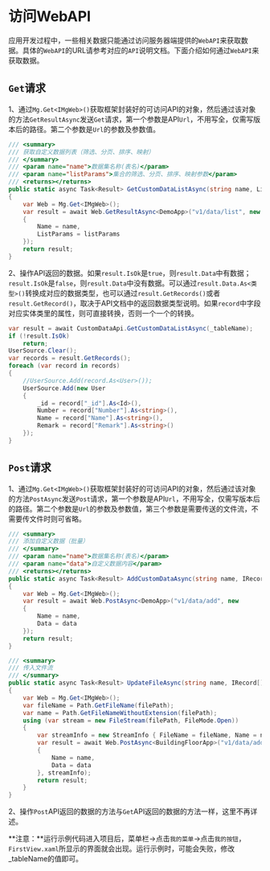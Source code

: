 # 访问WebAPI

​	应用开发过程中，一些相关数据只能通过访问服务器端提供的`WebAPI`来获取数据。具体的`WebAPI`的URL请参考对应的`API`说明文档。下面介绍如何通过`WebAPI`来获取数据。

## `Get`请求

1、通过`Mg.Get<IMgWeb>()`获取框架封装好的可访问API的对象，然后通过该对象的方法`GetResultAsync`发送`Get`请求，第一个参数是API`Url`，不用写全，仅需写版本后的路径。第二个参数是`Url`的参数及参数值。

```c#
/// <summary>
/// 获取自定义数据列表（筛选、分页、排序、映射）
/// </summary>
/// <param name="name">数据集名称(表名)</param>
/// <param name="listParams">集合的筛选、分页、排序、映射参数</param>
/// <returns></returns>
public static async Task<Result> GetCustomDataListAsync(string name, ListParams listParams = null)
{
  	var Web = Mg.Get<IMgWeb>();
    var result = await Web.GetResultAsync<DemoApp>("v1/data/list", new
    {
        Name = name,
        ListParams = listParams
    });
    return result;
}
```

2、操作API返回的数据。如果`result.IsOk`是`true`，则`result.Data`中有数据；`result.IsOk`是`false`，则`result.Data`中没有数据。可以通过`result.Data.As<类型>()`转换成对应的数据类型，也可以通过`result.GetRecords()`或者`result.GetRecord()`，取决于API文档中的返回数据类型说明。如果`record`中字段对应实体类里的属性，则可直接转换，否则一个一个的转换。

```C#
var result = await CustomDataApi.GetCustomDataListAsync(_tableName);
if (!result.IsOk)
    return;
UserSource.Clear();
var records = result.GetRecords();
foreach (var record in records)
{
    //UserSource.Add(record.As<User>());
    UserSource.Add(new User
    {
        _id = record["_id"].As<Id>(),
        Number = record["Number"].As<string>(),
        Name = record["Name"].As<string>(),
        Remark = record["Remark"].As<string>()
    });
}
```

## `Post`请求

1、通过`Mg.Get<IMgWeb>()`获取框架封装好的可访问API的对象，然后通过该对象的方法`PostAsync`发送`Post`请求，第一个参数是API`Url`，不用写全，仅需写版本后的路径。第二个参数是`Url`的参数及参数值，第三个参数是需要传送的文件流，不需要传文件时则可省略。

```c#
/// <summary>
/// 添加自定义数据（批量）
/// </summary>
/// <param name="name">数据集名称(表名)</param>
/// <param name="data">自定义数据内容</param>
/// <returns></returns>
public static async Task<Result> AddCustomDataAsync(string name, IRecord[] data)
{
  	var Web = Mg.Get<IMgWeb>();
    var result = await Web.PostAsync<DemoApp>("v1/data/add", new
    {
        Name = name,
        Data = data
    });
    return result;
}

/// <summary>
/// 传入文件流
/// </summary>
public static async Task<Result> UpdateFileAsync(string name, IRecord[] data)
{
  	var Web = Mg.Get<IMgWeb>();
    var fileName = Path.GetFileName(filePath);
    var name = Path.GetFileNameWithoutExtension(filePath);
    using (var stream = new FileStream(filePath, FileMode.Open))
    {
        var streamInfo = new StreamInfo { FileName = fileName, Name = name, Stream = stream };
        var result = await Web.PostAsync<BuildingFloorApp>("v1/data/add", new
        {
        	Name = name,
        	Data = data
        }, streamInfo);
        return result;
    }
}
```

2、操作`Post`API返回的数据的方法与`Get`API返回的数据的方法一样，这里不再详述。

**注意：**运行示例代码进入项目后，菜单栏->点击`我的菜单`->点击`我的按钮`，`FirstView.xaml`所显示的界面就会出现。运行示例时，可能会失败，修改_tableName的值即可。